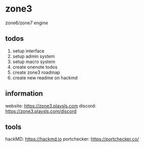 # zone3
zone6/zone7 engine


## todos
1. setup interface
2. setup admin system
3. setup macro system
4. create onenote todos
5. create zone3 roadmap
6. create new readme on hackmd

## information
website: https://zone3.playsls.com
discord: https://zone3.playsls.com/discord

## tools
hackMD: https://hackmd.io
portchecker: https://portchecker.co/
